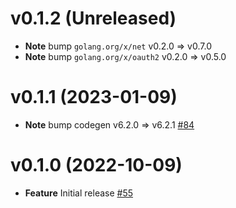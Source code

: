 # v0.1.2 (Unreleased)

* **Note** bump `golang.org/x/net` v0.2.0 => v0.7.0
* **Note** bump `golang.org/x/oauth2` v0.2.0 => v0.5.0

# v0.1.1 (2023-01-09)

* **Note** bump codegen v6.2.0 => v6.2.1 [#84](https://github.com/patrickcping/pingone-go-sdk-v2/pull/84)

# v0.1.0 (2022-10-09)

* **Feature** Initial release [#55](https://github.com/patrickcping/pingone-go-sdk-v2/pull/55)